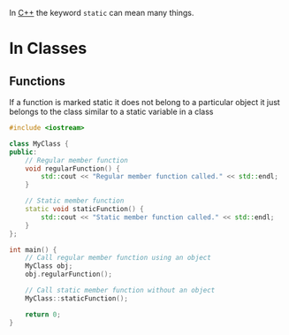 In [C++](..\..\..\00%20-%20Maps%20of%20Content\Tags\C++.md) the keyword `static` can mean many things.

# In Classes

## Functions

If a function is marked static it does not belong to a particular object it just belongs to the class similar to a static variable in a class

````Cpp
#include <iostream>

class MyClass {
public:
    // Regular member function
    void regularFunction() {
        std::cout << "Regular member function called." << std::endl;
    }

    // Static member function
    static void staticFunction() {
        std::cout << "Static member function called." << std::endl;
    }
};

int main() {
    // Call regular member function using an object
    MyClass obj;
    obj.regularFunction();

    // Call static member function without an object
    MyClass::staticFunction();

    return 0;
}

````
